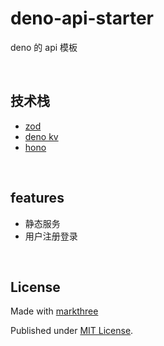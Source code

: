 # deno-api-starter

deno 的 api 模板

<br />

## 技术栈

- [zod](https://zod.dev)
- [deno kv](https://deno.com/kv)
- [hono](https://github.com/honojs/hono)

<br />

## features

- 静态服务
- 用户注册登录

<br />

## License

Made with [markthree](https://github.com/markthree/)

Published under [MIT License](./LICENSE).
